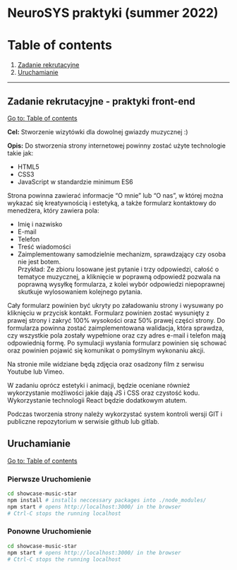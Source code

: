 # NeuroSYS praktyki (summer 2022)

# Table of contents

1. [Zadanie rekrutacyjne](#zadanie-rekrutacyjne---praktyki-front-end)
2. [Uruchamianie](#uruchamianie)

---

## Zadanie rekrutacyjne - praktyki front-end

[Go to: Table of contents](#table-of-contents)

**Cel:** Stworzenie wizytówki dla dowolnej gwiazdy muzycznej :)

**Opis:** Do stworzenia strony internetowej powinny zostać użyte technologie takie jak:
- HTML5
- CSS3
- JavaScript w standardzie minimum ES6

Strona powinna zawierać informacje “O mnie” lub “O nas”, w której można wykazać się kreatywnością i estetyką, a także formularz kontaktowy do menedżera, który zawiera pola:
- Imię i nazwisko
- E-mail
- Telefon
- Treść wiadomości
- Zaimplementowany samodzielnie mechanizm, sprawdzający czy osoba nie jest botem.<br>
Przykład: Ze zbioru losowane jest pytanie i trzy odpowiedzi, całość o tematyce
muzycznej, a kliknięcie w poprawną odpowiedź pozwala na poprawną wysyłkę
formularza, z kolei wybór odpowiedzi niepoprawnej skutkuje wylosowaniem kolejnego
pytania.

Cały formularz powinien być ukryty po załadowaniu strony i wysuwany po kliknięciu w przycisk kontakt. Formularz powinien zostać wysunięty z prawej strony i zakryć 100% wysokości oraz 50% prawej części strony. Do formularza powinna zostać zaimplementowana walidacja, która sprawdza, czy wszystkie pola zostały wypełnione oraz czy adres e-mail i telefon mają odpowiednią formę. Po symulacji wysłania formularz powinien się schować oraz powinien pojawić się komunikat o pomyślnym wykonaniu akcji.

Na stronie mile widziane będą zdjęcia oraz osadzony film z serwisu Youtube lub Vimeo.

W zadaniu oprócz estetyki i animacji, będzie oceniane również wykorzystanie możliwości jakie dają JS i CSS oraz czystość kodu. Wykorzystanie technologii React będzie dodatkowym atutem.

Podczas tworzenia strony należy wykorzystać system kontroli wersji GIT i publiczne repozytorium w serwisie github lub gitlab.

## Uruchamianie

[Go to: Table of contents](#table-of-contents)

### Pierwsze Uruchomienie

```bash
cd showcase-music-star
npm install # installs neccessary packages into ./node_modules/
npm start # opens http://localhost:3000/ in the browser
# Ctrl-C stops the running localhost
```

### Ponowne Uruchomienie

```bash
cd showcase-music-star
npm start # opens http://localhost:3000/ in the browser
# Ctrl-C stops the running localhost
```
